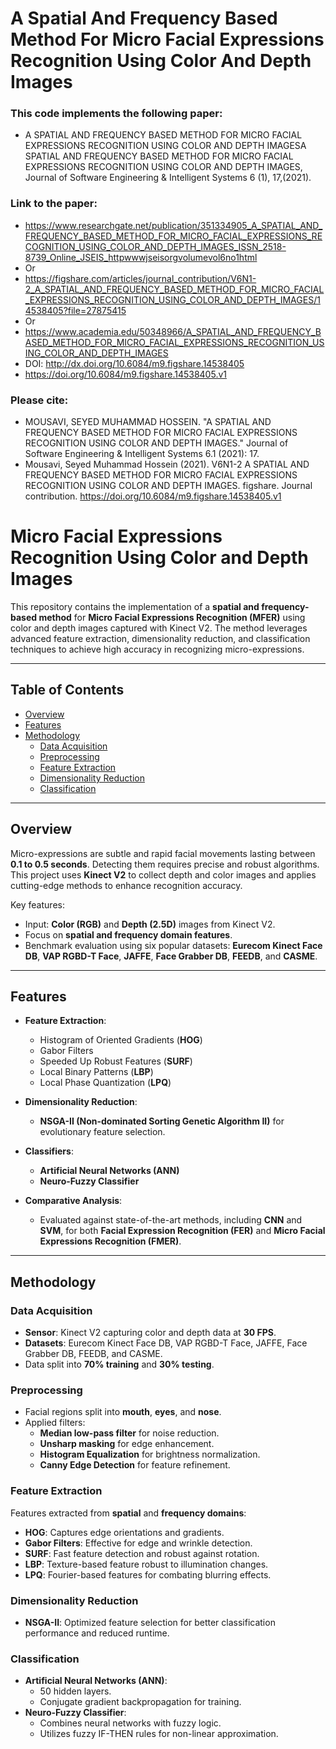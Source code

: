 # A Spatial And Frequency Based Method For Micro Facial Expressions Recognition Using Color And Depth Images

### This code implements the following paper:
- A SPATIAL AND FREQUENCY BASED METHOD FOR MICRO FACIAL EXPRESSIONS RECOGNITION USING COLOR AND DEPTH IMAGESA SPATIAL AND FREQUENCY BASED METHOD FOR MICRO FACIAL EXPRESSIONS RECOGNITION USING COLOR AND DEPTH IMAGES, Journal of Software Engineering & Intelligent Systems 6 (1), 17,(2021).
 
### Link to the paper:
- https://www.researchgate.net/publication/351334905_A_SPATIAL_AND_FREQUENCY_BASED_METHOD_FOR_MICRO_FACIAL_EXPRESSIONS_RECOGNITION_USING_COLOR_AND_DEPTH_IMAGES_ISSN_2518-8739_Online_JSEIS_httpwwwjseisorgvolumevol6no1html
- Or
- https://figshare.com/articles/journal_contribution/V6N1-2_A_SPATIAL_AND_FREQUENCY_BASED_METHOD_FOR_MICRO_FACIAL_EXPRESSIONS_RECOGNITION_USING_COLOR_AND_DEPTH_IMAGES/14538405?file=27875415
- Or
- https://www.academia.edu/50348966/A_SPATIAL_AND_FREQUENCY_BASED_METHOD_FOR_MICRO_FACIAL_EXPRESSIONS_RECOGNITION_USING_COLOR_AND_DEPTH_IMAGES
- DOI: http://dx.doi.org/10.6084/m9.figshare.14538405
- https://doi.org/10.6084/m9.figshare.14538405.v1

### Please cite:
- MOUSAVI, SEYED MUHAMMAD HOSSEIN. "A SPATIAL AND FREQUENCY BASED METHOD FOR MICRO FACIAL EXPRESSIONS RECOGNITION USING COLOR AND DEPTH IMAGES." Journal of Software Engineering & Intelligent Systems 6.1 (2021): 17.
- Mousavi, Seyed Muhammad Hossein (2021). V6N1-2 A SPATIAL AND FREQUENCY BASED METHOD FOR MICRO FACIAL EXPRESSIONS RECOGNITION USING COLOR AND DEPTH IMAGES. figshare. Journal contribution. https://doi.org/10.6084/m9.figshare.14538405.v1

# Micro Facial Expressions Recognition Using Color and Depth Images

This repository contains the implementation of a **spatial and frequency-based method** for **Micro Facial Expressions Recognition (MFER)** using color and depth images captured with Kinect V2. The method leverages advanced feature extraction, dimensionality reduction, and classification techniques to achieve high accuracy in recognizing micro-expressions.

---

## Table of Contents

- [Overview](#overview)
- [Features](#features)
- [Methodology](#methodology)
  - [Data Acquisition](#data-acquisition)
  - [Preprocessing](#preprocessing)
  - [Feature Extraction](#feature-extraction)
  - [Dimensionality Reduction](#dimensionality-reduction)
  - [Classification](#classification)


---

## Overview

Micro-expressions are subtle and rapid facial movements lasting between **0.1 to 0.5 seconds**. Detecting them requires precise and robust algorithms. This project uses **Kinect V2** to collect depth and color images and applies cutting-edge methods to enhance recognition accuracy.

Key features:
- Input: **Color (RGB)** and **Depth (2.5D)** images from Kinect V2.
- Focus on **spatial and frequency domain features**.
- Benchmark evaluation using six popular datasets: **Eurecom Kinect Face DB**, **VAP RGBD-T Face**, **JAFFE**, **Face Grabber DB**, **FEEDB**, and **CASME**.

---

## Features

- **Feature Extraction**: 
  - Histogram of Oriented Gradients (**HOG**)
  - Gabor Filters
  - Speeded Up Robust Features (**SURF**)
  - Local Binary Patterns (**LBP**)
  - Local Phase Quantization (**LPQ**)

- **Dimensionality Reduction**: 
  - **NSGA-II (Non-dominated Sorting Genetic Algorithm II)** for evolutionary feature selection.

- **Classifiers**:
  - **Artificial Neural Networks (ANN)**
  - **Neuro-Fuzzy Classifier**

- **Comparative Analysis**:
  - Evaluated against state-of-the-art methods, including **CNN** and **SVM**, for both **Facial Expression Recognition (FER)** and **Micro Facial Expressions Recognition (FMER)**.

---

## Methodology

### Data Acquisition
- **Sensor**: Kinect V2 capturing color and depth data at **30 FPS**.
- **Datasets**: Eurecom Kinect Face DB, VAP RGBD-T Face, JAFFE, Face Grabber DB, FEEDB, and CASME.
- Data split into **70% training** and **30% testing**.

### Preprocessing
- Facial regions split into **mouth**, **eyes**, and **nose**.
- Applied filters:
  - **Median low-pass filter** for noise reduction.
  - **Unsharp masking** for edge enhancement.
  - **Histogram Equalization** for brightness normalization.
  - **Canny Edge Detection** for feature refinement.

### Feature Extraction
Features extracted from **spatial** and **frequency domains**:
- **HOG**: Captures edge orientations and gradients.
- **Gabor Filters**: Effective for edge and wrinkle detection.
- **SURF**: Fast feature detection and robust against rotation.
- **LBP**: Texture-based feature robust to illumination changes.
- **LPQ**: Fourier-based features for combating blurring effects.

### Dimensionality Reduction
- **NSGA-II**: Optimized feature selection for better classification performance and reduced runtime.

### Classification
- **Artificial Neural Networks (ANN)**:
  - 50 hidden layers.
  - Conjugate gradient backpropagation for training.
- **Neuro-Fuzzy Classifier**:
  - Combines neural networks with fuzzy logic.
  - Utilizes fuzzy IF-THEN rules for non-linear approximation.



